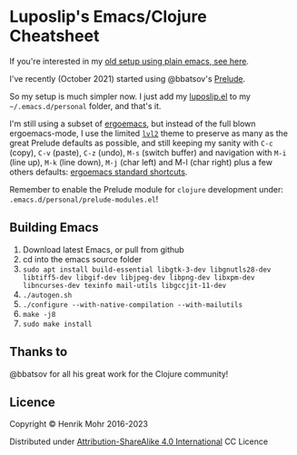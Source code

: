 # Luposlip's Emacs/Clojure Cheatsheet

If you're interested in my [old setup using plain emacs, see here](old-setup-plain-emacs.md).

I've recently (October 2021) started using @bbatsov's [Prelude](https://github.com/bbatsov/prelude).

So my setup is much simpler now. I just add my [luposlip.el](luposlip.el) to my
`~/.emacs.d/personal` folder, and that's it.

I'm still using a subset of [ergoemacs](https://ergoemacs.github.io), but
instead of the full blown ergoemacs-mode, I use the limited [`lvl2`](https://ergoemacs.github.io/gradual-adoption.html)
theme to preserve as many as the great Prelude defaults as possible, and still
keeping my sanity with `C-c` (copy), `C-v` (paste), `C-z` (undo), `M-s` (switch buffer)
and navigation with `M-i` (line up), `M-k` (line down), `M-j` (char left) and
M-l (char right) plus a few others defaults:
[ergoemacs standard shortcuts](https://ergoemacs.github.io/standard-shortcuts.html).

Remember to enable the Prelude module for `clojure` development under:
`.emacs.d/personal/prelude-modules.el`!

## Building Emacs

1. Download latest Emacs, or pull from github
2. cd into the emacs source folder
3. `sudo apt install build-essential libgtk-3-dev libgnutls28-dev libtiff5-dev libgif-dev libjpeg-dev libpng-dev libxpm-dev libncurses-dev texinfo mail-utils libgccjit-11-dev`
4. `./autogen.sh`
5. `./configure --with-native-compilation --with-mailutils`
6. `make -j8`
7. `sudo make install`

## Thanks to

@bbatsov for all his great work for the Clojure community!

## Licence

Copyright © Henrik Mohr 2016-2023

Distributed under [Attribution-ShareAlike 4.0 International](https://creativecommons.org/licenses/by-sa/4.0/) CC Licence
